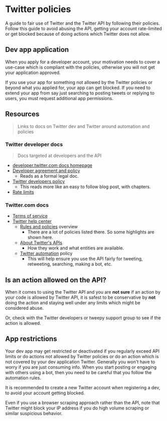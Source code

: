 # Twitter policies

A guide to fair use of Twitter and the Twitter API by following their policies. Follow this guide to avoid abusing the API, getting your account rate-limited or get blocked because of doing actions which Twitter does not allow.


## Dev app application

When you apply for a developer account, your motivation needs to cover a use-case which is compliant with the policies, otherwise you will not get your application approved.

If you use your app for something not allowed by the Twitter policies or beyond what you applied for, your app can get blocked. If you need to extend your app from say just searching to posting tweets or replying to users, you must request additional app permissions.


## Resources
> Links to docs on Twitter dev and Twitter around automation and policies

### Twitter developer docs
> Docs targeted at developers and the API

- [developer.twitter.com docs homepage](https://developer.twitter.com/en/docs)
- [Developer agreement and policy](https://developer.twitter.com/en/developer-terms/agreement-and-policy)
    - Reads as a formal legal doc.
- [Twitter developers policy](https://developer.twitter.com/en/developer-terms/policy)
    - This reads more like an easy to follow blog post, with chapters.
- [Rate limits](https://developer.twitter.com/en/docs/basics/rate-limits)

### Twitter.com docs

- [Terms of service](https://twitter.com/en/tos)
- [Twitter help center](https://help.twitter.com)
    - [Rules and policies](https://help.twitter.com/en/rules-and-policies) overview
        - There are a lot of policies listed there. So some highlights are shown here.
    - [About Twitter's APIs](https://help.twitter.com/en/rules-and-policies/twitter-api)
        - How they work and what entities are available.
    - [Twitter automation](https://help.twitter.com/en/rules-and-policies/twitter-automation) policy
        - This will help ensure you use the API fairly for tweeting, retweeting, searching, making a bot, etc.


## Is an action allowed on the API?

When it comes to using the Twitter API and you are **not sure** if an action by your code is allowed by Twitter API, it is safest to be conservative by **not** doing the action and staying well under any limits which might be considered abuse.

Or, check with the Twitter developers or tweepy support group to see if the action is allowed.


## App restrictions

Your dev app may get restricted or deactivated if you regularly exceed API limits or do actions not allowed by Twitter policies or do an action which is not covered by your dev application Twitter. Generally you won't have to worry if you are just consuming info. When you start posting or engaging with others using a bot, then you need to be careful that you follow the automation rules.

It is recommended to create a new Twitter account when registering a dev, to avoid your account getting blocked.

Even if you use a browser scraping approach rather than the API, note that Twitter might block your IP address if you do high volume scraping or similar suspicious behavior.
<!--stackedit_data:
eyJoaXN0b3J5IjpbMTk2NTAyMzA3NCwtMTI0Nzk2MjA5MV19
-->